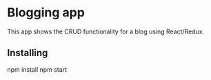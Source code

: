 # Blogging app

This app shows the CRUD functionality for a blog using React/Redux.

## Installing

npm install
npm start